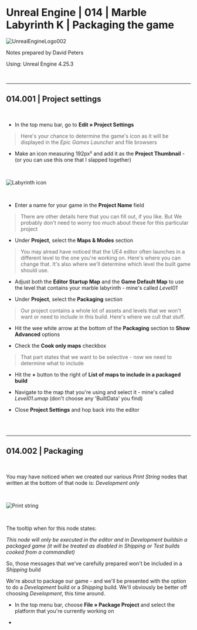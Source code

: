 # Unreal Engine | 014 | Marble Labyrinth K | Packaging the game

![UnrealEngineLogo002](https://user-images.githubusercontent.com/36719180/90347960-a4e68900-e087-11ea-9349-f5a59105b4d2.png)


Notes prepared by David Peters

Using: Unreal Engine 4.25.3 

<br>

---

## 014.001 | Project settings

<br>

- In the top menu bar, go to **Edit » Project Settings**

> Here's your chance to determine the game's icon as it will be displayed in the *Epic Games Launcher* and file browsers

- Make an icon measuring 192px² and add it as the **Project Thumbnail** - (or you can use this one that I slapped together)

<br>

![Labyrinth icon](https://user-images.githubusercontent.com/36719180/93951560-c62f4900-fd9a-11ea-8f03-fa978f7df6f1.png)

<br>

- Enter a name for your game in the **Project Name** field

> There are other details here that you can fill out, if you like. But We probably don't need to worry too much about these for this particular project

- Under **Project**, select the **Maps & Modes** section

> You may alread have noticed that the UE4 editor often launches in a different level to the one you're working on. Here's where you can change that.
> It's also where we'll determine which level the built game should use.

- Adjust both the **Editor Startup Map** and the **Game Default Map** to use the level that contains your marble labyrinth - mine's called *Level01*

- Under **Project**, select the **Packaging** section

> Our project contains a whole lot of assets and levels that we won't want or need to include in this build. Here's where we cull that stuff.

- Hit the wee white arrow at the bottom of the **Packaging** section to **Show Advanced** options

- Check the **Cook only maps** checkbox

> That part states that we want to be selective - now we need to determine what to include

- Hit the **+** button to the right of **List of maps to include in a packaged build**

- Navigate to the map that you're using and select it - mine's called *Level01.umap* (don't choose any 'BuiltData' you find)

- Close **Project Settings** and hop back into the editor

<br><br>

---

## 014.002 | Packaging

<br>

You may have noticed when we created our various *Print String* nodes that written at the bottom of that node is: *Development only*

<br>

![Print string](https://user-images.githubusercontent.com/36719180/93953322-3fc93600-fd9f-11ea-9a7f-dc0d20affad9.png)

<br>

The tooltip when for this node states:

*This node will only be executed in the editor and in Development buildsin a packaged game (it will be treated as disabled in Shipping or Test builds cooked from a commandlet)*

So, those messages that we've carefully prepared won't be included in a *Shipping* build

We're about to package our game - and we'll be presented with the option to do a *Development* build or a *Shipping* build. We'll obviously be better off choosing *Development*, this time around.


- In the top menu bar, choose **File » Package Project** and select the platform that you're currently working on

- 







